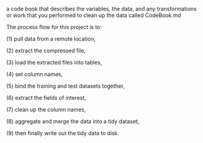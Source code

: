 a code book that describes the variables, the data, and any transformations or work that you performed to clean up the data called CodeBook.md


The process flow for this project is to:

(1) pull data from a remote location, 

(2) extract the compressed file, 

(3) load the extracted files into tables, 

(4) set column names,

(5) bind the training and test datasets together,

(6) extract the fields of interest,

(7) clean up the column names, 

(8) aggregate and merge the data into a tidy dataset,

(9) then finally write out the tidy data to disk.
